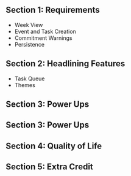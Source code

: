 ## Section 1: Requirements
- Week View
- Event and Task Creation
- Commitment Warnings
- Persistence

## Section 2: Headlining Features
- Task Queue
- Themes

## Section 3: Power Ups


## Section 3: Power Ups


## Section 4: Quality of Life


## Section 5: Extra Credit
